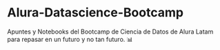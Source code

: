 # Alura-Datascience-Bootcamp
Apuntes y Notebooks del Bootcamp de Ciencia de Datos de Alura Latam para repasar en un futuro y no tan futuro. 📊
